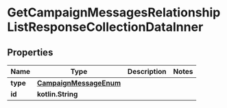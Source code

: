 
# GetCampaignMessagesRelationshipListResponseCollectionDataInner

## Properties
| Name | Type | Description | Notes |
| ------------ | ------------- | ------------- | ------------- |
| **type** | [**CampaignMessageEnum**](CampaignMessageEnum.md) |  |  |
| **id** | **kotlin.String** |  |  |




